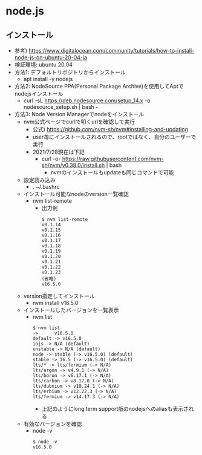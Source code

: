 # node.js

## インストール

* 参考) https://www.digitalocean.com/community/tutorials/how-to-install-node-js-on-ubuntu-20-04-ja
* 検証環境: ubuntu 20.04
* 方法1: デフォルトリポジトリからインストール
  * apt install -y nodejs
* 方法2: NodeSource PPA(Personal Package Archive)を使用してAptでnodejsインストール
  * curl -sL https://deb.nodesource.com/setup_14.x -o nodesource_setup.sh | bash -
* 方法3: Node Version Managerでnodeをインストール
  * nvm公式ページでcurlで叩くurlを確認して実行
    * 公式) https://github.com/nvm-sh/nvm#installing-and-updating
    * user毎にインストールされるので、rootではなく、自分のユーザーで実行
    * 2021/7/28現在は下記
      * curl -o- https://raw.githubusercontent.com/nvm-sh/nvm/v0.38.0/install.sh | bash
        * nvmのインストールもupdateも同じコマンドで可能
  * 設定読み込み
    * . ~/.bashrc
  * インストール可能なnodeのversion一覧確認
    * nvm list-remote
      * 出力例
        ```
        $ nvm list-remote
        v0.1.14
        v0.1.15
        v0.1.16
        v0.1.17
        v0.1.18
        v0.1.19
        v0.1.20
        v0.1.21
        v0.1.22
        v0.1.23
        (省略)
        v16.5.0
        ```
  * version指定してインストール
    * nvm install v16.5.0
  * インストールしたバージョンを一覧表示
    * nvm list
      ```
      $ nvm list
      ->      v16.5.0
      default -> v16.5.0
      iojs -> N/A (default)
      unstable -> N/A (default)
      node -> stable (-> v16.5.0) (default)
      stable -> 16.5 (-> v16.5.0) (default)
      lts/* -> lts/fermium (-> N/A)
      lts/argon -> v4.9.1 (-> N/A)
      lts/boron -> v6.17.1 (-> N/A)
      lts/carbon -> v8.17.0 (-> N/A)
      lts/dubnium -> v10.24.1 (-> N/A)
      lts/erbium -> v12.22.3 (-> N/A)
      lts/fermium -> v14.17.3 (-> N/A)
      ```
      * 上記のようにlong term support版のnodejsへのaliasも表示される
  * 有効なバージョンを確認
    * node -v
      ```
      $ node -v
      v16.5.0
      ````
